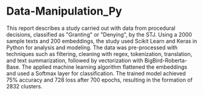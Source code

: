 # Data-Manipulation_Py
This report describes a study carried out with data from procedural decisions,
classified as "Granting" or "Denying", by the STJ. Using a 2000 sample
texts and 200 embeddings, the study used Scikit Learn and Keras in Python for analysis
and modeling. The data was pre-processed with techniques such as filtering, cleaning
with regex, tokenization, translation, and text summarization, followed by vectorization with
BigBird-Roberta-Base. The applied machine learning algorithm flattened the
embeddings and used a Softmax layer for classification. The trained model
achieved 75% accuracy and 728 loss after 700 epochs, resulting in the formation of
2832 clusters.
